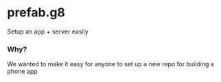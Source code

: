 # prefab.g8
Setup an app + server easily

### Why?

We wanted to make it easy for anyone to set up a new repo for building a phone app
